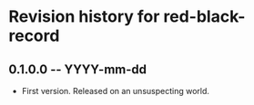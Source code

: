 # Revision history for red-black-record

## 0.1.0.0 -- YYYY-mm-dd

* First version. Released on an unsuspecting world.
